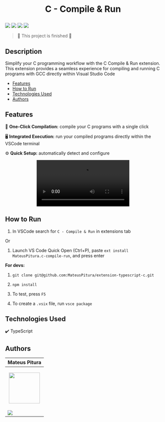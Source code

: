 <h1 align="center"> 
  <p>C - Compile & Run</p> 
</h1> 

<p> 
  <img src="https://img.shields.io/badge/Release-Dec%202024-green">  
  <img src="https://img.shields.io/badge/Version-0.0.1-blue">  
  <img src="https://img.shields.io/badge/Status-Closed-brightgreen">  
  <img src="https://img.shields.io/github/stars/MateusPitura/extension-typescript-c?style=social"> 
</p> 

> 🏁 This project is finished 🏁  

## Description 

Simplify your C programming workflow with the C Compile & Run extension. This extension provides a seamless experience for compiling and running C programs with GCC directly within Visual Studio Code

- [Features](#features)
- [How to Run](#how-to-run)
- [Technologies Used](#technologies-used)
- [Authors](#authors)

## Features 

🚀 **One-Click Compilation:** compile your C programs with a single click

🖥️ **Integrated Execution:** run your compiled programs directly within the VSCode terminal

⚙️ **Quick Setup:** automatically detect and configure

<p align="center"> 
    <video src="https://github.com/user-attachments/assets/1c4b6b3c-7407-4d16-9645-f00f4ff3fb75"/> 
</p> 

## How to Run

1. In VSCode search for `C - Compile & Run` in extensions tab

Or

1. Launch VS Code Quick Open (Ctrl+P), paste `ext install MateusPitura.c-compile-run`, and press enter

**For devs:** 

1. `git clone git@github.com:MateusPitura/extension-typescript-c.git`  

2. `npm install` 

3. To test, press `F5`
   
4. To create a `.vsix` file, run `vsce package`

## Technologies Used

✔️ TypeScript

## Authors 

| Mateus Pitura | 
|------| 
| <p align="center"><img src="https://user-images.githubusercontent.com/119008106/227821967-fac62c31-0d62-485b-829e-ef56c033e21a.jpeg" width="100" height="100"></p> | 
| <a href="https://www.linkedin.com/in/mateuspitura/"><img src="https://img.shields.io/badge/LinkedIn-0077B5?style=for-the-badge&logo=linkedin&logoColor=white"> |
